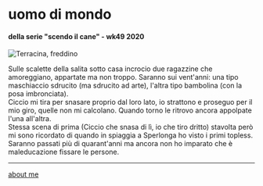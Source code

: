 # uomo di mondo 
#### della serie "scendo il cane" - wk49 2020   

![](https://www.dropbox.com/s/ah2ggdbwl9rwhva/20wk49-uomodimondo.jpg?raw=1 "Terracina, freddino")  
  
Sulle scalette della salita sotto casa incrocio due ragazzine che amoreggiano, appartate ma non troppo. Saranno sui vent'anni: una tipo maschiaccio sdrucito (ma sdrucito ad arte), l'altra tipo bambolina (con la posa imbronciata).     
Ciccio mi tira per snasare proprio dal loro lato,  io strattono e proseguo per il mio giro, quelle non mi calcolano. Quando torno le ritrovo ancora appolpate l'una all'altra.  
Stessa scena di prima (Ciccio che snasa di lì, io che tiro dritto) stavolta però mi sono ricordato di quando in spiaggia a Sperlonga ho visto i primi topless.  
Saranno passati più di quarant'anni ma ancora non ho imparato che è maleducazione fissare le persone.  

---    
[about me](https://about.me/cacioman)  
